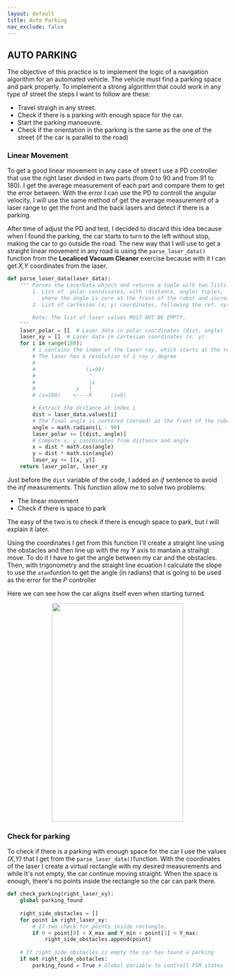 ```yaml
---
layout: default
title: Auto Parking
nav_exclude: false
---
```


## AUTO PARKING

The objective of this practice is to implement the logic of a navigation algorithm for an automated vehicle. The vehicle must find a parking space and park properly.
To implement a strong algorithm that could work in any type of street the steps I want to follow are these:

* Travel straigh in any street.
* Check if there is a parking with enough space for the car.
* Start the parking manoeuvre.
* Check if the orientation in the parking is the same as the one of the street (if the car is parallel to the road)

### Linear Movement

To get a good linear movement in any case of street I use a PD controller that use the right laser divided in two parts (from 0 to 90 and from 91 to 180). I get the average measurement of each part and compare them to get the error between. With the error I can use the PD to controll the angular velocity. I will use the same method of get the average measurement of a laser range to get the front and the back lasers and detect if there is a parking.

After time of adjust the PD and test, I decided to discard this idea because when I found the parking, the car starts to turn to the left without stop, making the car to go outside the road. The new way that I will use to get a straight linear movement in any road is using the `parse_laser_data()` function from the **Localiced Vacuum Cleaner** exercise because with it I can get *X,Y* coordinates from the laser.

```python
def parse_laser_data(laser_data):
    """ Parses the LaserData object and returns a tuple with two lists:
        1. List of  polar coordinates, with (distance, angle) tuples,
           where the angle is zero at the front of the robot and increases to the left.
        2. List of cartesian (x, y) coordinates, following the ref. system noted below.

        Note: The list of laser values MUST NOT BE EMPTY.
    """
    laser_polar = []  # Laser data in polar coordinates (dist, angle)
    laser_xy = []  # Laser data in cartesian coordinates (x, y)
    for i in range(180):
        # i contains the index of the laser ray, which starts at the robot's right
        # The laser has a resolution of 1 ray / degree
        #
        #                (i=90)
        #                 ^
        #                 |x
        #             y   |
        # (i=180)    <----R      (i=0)

        # Extract the distance at index i
        dist = laser_data.values[i]
        # The final angle is centered (zeroed) at the front of the robot.
        angle = math.radians(i - 90)
        laser_polar += [(dist, angle)]
        # Compute x, y coordinates from distance and angle
        x = dist * math.cos(angle)
        y = dist * math.sin(angle)
        laser_xy += [(x, y)]
    return laser_polar, laser_xy
```

Just before the `dist` variable of the code, I added an *if* sentence to avoid the *inf* measurements. This function allow me to solve two problems:

* The linear movement
* Check if there is space to park

The easy of the two is to check if there is enough space to park, but I will explain it later.

Using the coordinates I get from this function I'll create a straight line using the obstacles and then line up with the my *Y* axis to mantain a straihgt move. To do it I have to get the angle between my car and the obstacles. Then, with trigonometry and the straight line ecuation I calculate the slope to use the `atan`funtion to get the angle (in radians) that is going to be used as the error for the *P* controller

Here we can see how the car aligns itself even when starting turned.

<center>
    <img src="assets/img/alineacion.gif" width="300" height="500">
</center>

### Check for parking

To check if there is a parking with enough space for the car I use the values *(X,Y)* that I get from the `parse_laser_data()`function. With the coordinates of the laser I create a virtual rectangle with my desired measurements and while It's not empty, the car continue moving straight. When the space is enough, there's no points inside the rectangle so the car can park there.

```python
def check_parking(right_laser_xy):
    global parking_found
    
    right_side_obstacles = []
    for point in right_laser_xy:
        # If two check for points inside rectangle.
        if 0 < point[0] < X_max and Y_min < point[1] < Y_max:
            right_side_obstacles.append(point)
    
    # If right_side_obstacles is empty the car has found a parking
    if not right_side_obstacles:
        parking_found = True # Global Variable to controll FSM states
```